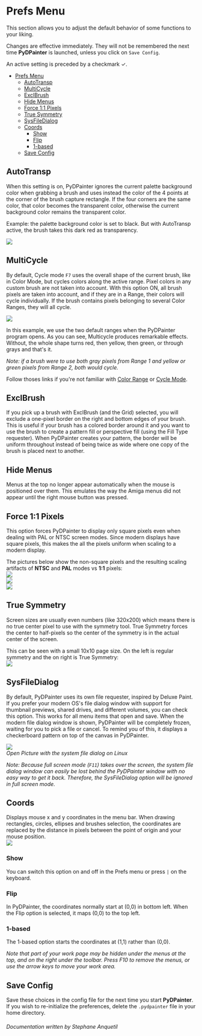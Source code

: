 # Prefs Menu

This section allows you to adjust the default behavior of some functions to your liking.

Changes are effective immediately. They will not be remembered the next time **PyDPainter** is launched, unless you click on `Save Config`.

An active setting is preceded by a checkmark &check;.

- [Prefs Menu](#prefs-menu)
  - [AutoTransp](#autotransp)
  - [MultiCycle](#multicycle)
  - [ExclBrush](#exclbrush)
  - [Hide Menus](#hide-menus)
  - [Force 1:1 Pixels](#force-11-pixels)
  - [True Symmetry](#true-symmetry)
  - [SysFileDialog](#sysfiledialog)
  - [Coords](#coords)
    - [Show](#show)
    - [Flip](#flip)
    - [1-based](#1-based)
  - [Save Config](#save-config)

## AutoTransp
When this setting is on, PyDPainter ignores the current palette background color when grabbing a brush and uses instead the color of the 4 points at the corner of the brush capture rectangle.
If the four corners are the same color, that color becomes the transparent color, otherwise the current background color remains the transparent color.

Example: the palette background color is set to black. But with AutoTransp active, the brush takes this dark red as transparency.

![](Autotransp.jpg)

## MultiCycle
By default, Cycle mode `F7` uses the overall shape of the current brush, like in Color Mode, but cycles colors along the active range. Pixel colors in any custom brush are not taken into account.
With this option ON, all brush pixels are taken into account, and if they are in a Range, their colors will cycle individually. If the brush contains pixels belonging to several Color Ranges, they will all cycle.

![](multicyle-ex.png)

In this example, we use the two default ranges when the PyDPainter program opens. As you can see, Multicycle produces remarkable effects. Without, the whole shape turns red, then yellow, then green, or through grays and that's it.

*Note: if a brush were to use both gray pixels from Range 1 and yellow or green pixels from Range 2, both would cycle.*

Follow thoses links if you're not familiar with [Color Range](mode.md#cycle-range) or [Cycle Mode](mode.md#cycle).

## ExclBrush
If you pick up a brush with ExclBrush (and the Grid) selected, you will exclude
a one-pixel border on the right and bottom edges of your brush. This is useful
if your brush has a colored border around it and you want to use the brush to
create a pattern fill or perspective fill (using the Fill Type requester). When
PyDPainter creates your pattern, the border will be uniform throughout instead
of being twice as wide where one copy of the brush is placed next to another.

## Hide Menus
Menus at the top no longer appear automatically when the mouse is positioned over them. This emulates the way the Amiga menus did not appear until the right mouse button was pressed.

## Force 1:1 Pixels
This option forces PyDPainter to display only square pixels even when dealing with PAL or NTSC screen modes. Since modern displays have square pixels, this makes the all the pixels uniform when scaling to a modern display.

The pictures below show the non-square pixels and the resulting scaling artifacts of **NTSC** and **PAL** modes vs **1:1** pixels:<br>
![](NTSC-pixels.PNG)<br>
![](1-1-pixels.PNG)<br>
![](PAL-pixels.PNG)

## True Symmetry
Screen sizes are usually even numbers (like 320x200) which means there is no true center pixel to use with the symmetry tool. True Symmetry forces the center to half-pixels so the center of the symmetry is in the actual center of the screen.

This can be seen with a small 10x10 page size. On the left is regular symmetry and the on right is True Symmetry:<br>
![](true_symm.png)

## SysFileDialog
By default, PyDPainter uses its own file requester, inspired by Deluxe Paint. If you prefer your modern OS's file dialog window with support for thumbnail previews, shared drives, and different volumes, you can check this option. This works for all menu items that open and save. When the modern file dialog window is shown, PyDPainter will be completely frozen, waiting for you to pick a file or cancel. To remind you of this, it displays a checkerboard pattern on top of the canvas in PyDPainter.

![](open-picture-linux.png)<br>
*Open Picture with the system file dialog on Linux*

*Note: Because full screen mode (`F11`) takes over the screen, the system file dialog window can easily be lost behind the PyDPainter window with no easy way to get it back. Therefore, the SysFileDialog option will be ignored in full screen mode.*

## Coords
Displays mouse x and y coordinates in the menu bar. When drawing rectangles, circles, ellipses and brushes selection, the coordinates are replaced by the distance in pixels between the point of origin and your mouse position.  
![](rel-coords.PNG)

### Show
You can switch this option on and off in the Prefs menu or press `|` on the keyboard.

### Flip
In PyDPainter, the coordinates normally start at (0,0) in bottom left. When the Flip option is selected, it maps (0,0) to the top left.

### 1-based
The 1-based option starts the coordinates at (1,1) rather than (0,0).

*Note that part of your work page may be hidden under the menus at the top, and on the right under the toolbar. Press F10 to remove the menus, or use the arrow keys to move your work area.*

## Save Config
Save these choices in the config file for the next time you start **PyDPainter**.
If you wish to re-initialize the preferences, delete the `.pydpainter` file in your home directory.

###### Documentation written by Stephane Anquetil
